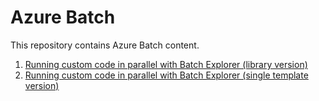 # Azure Batch
This repository contains Azure Batch content.
1. [Running custom code in parallel with Batch Explorer (library version)](customcode/README.md)
2. [Running custom code in parallel with Batch Explorer (single template version)](customcode/README2.md)
